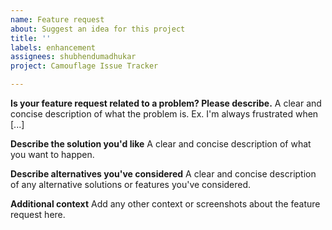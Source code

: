 ```yaml
---
name: Feature request
about: Suggest an idea for this project
title: ''
labels: enhancement
assignees: shubhendumadhukar
project: Camouflage Issue Tracker

---
```


**Is your feature request related to a problem? Please describe.**
A clear and concise description of what the problem is. Ex. I'm always frustrated when [...]

**Describe the solution you'd like**
A clear and concise description of what you want to happen.

**Describe alternatives you've considered**
A clear and concise description of any alternative solutions or features you've considered.

**Additional context**
Add any other context or screenshots about the feature request here.
